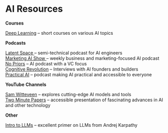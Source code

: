 # AI Resources 

<p class=""><strong>Courses</strong></p>



<p class=""><a href="https://www.deeplearning.ai/">Deep Learning</a> &#8211; short courses on various AI topics</p>



<p class=""><strong>Podcasts</strong></p>



<p class=""><a href="https://www.latent.space/podcast" target="_blank" rel="noreferrer noopener">Latent Space </a>&#8211; semi-technical podcast for AI engineers<br><a href="https://www.marketingaiinstitute.com/podcast-showcase" target="_blank" rel="noreferrer noopener">Marketing AI Show </a>&#8211; weekly business and marketing-focused AI podcast<br><a href="https://podcasts.apple.com/us/podcast/no-priors-artificial-intelligence-machine-learning/id1668002688" target="_blank" rel="noreferrer noopener">No Priors</a> &#8211; AI podcast with a VC focus<br><a href="https://www.cognitiverevolution.ai/">Cognitive Revolution</a> &#8211; Interviews with AI founders and builders<br><a href="https://changelog.com/practicalai">Practical AI</a> &#8211; podcast making AI practical and accessible to everyone</p>



<p class=""><strong>YouTube</strong> <strong>Channels</strong></p>



<p class=""><a href="https://www.youtube.com/@samwitteveenai">Sam Witteveen</a> &#8211; explores cutting-edge AI models and tools<br><a href="https://www.youtube.com/@TwoMinutePapers">Two Minute Papers</a> &#8211; accessible presentation of fascinating advances in AI and other technology</p>



<p class=""><strong>Other</strong></p>



<p class=""><a href="https://www.youtube.com/watch?v=zjkBMFhNj_g&amp;t=53s">Intro to LLMs</a> &#8211; excellent primer on LLMs from Andrej Karpathy</p>
